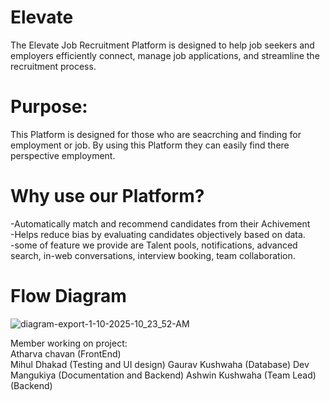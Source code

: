 # Elevate
The Elevate Job Recruitment Platform is designed to help job seekers and employers efficiently connect, manage job applications, and streamline the recruitment process. <br>
# Purpose:<br>
This Platform is designed for those who are seacrching and finding for employment or job. By using this Platform they can easily find there perspective employment.<br>
# Why use our Platform? <br>
-Automatically match and recommend candidates from their Achivement<br>
-Helps reduce bias by evaluating candidates objectively based on data.<br>
-some of feature we provide are Talent pools, notifications, advanced search, in-web conversations, interview booking, team collaboration.<br>

# Flow Diagram
![diagram-export-1-10-2025-10_23_52-AM](https://github.com/user-attachments/assets/2dc40742-fe2c-4ba3-8e31-ca0aa42f8b06)

Member working on project:<br>
Atharva chavan (FrontEnd)<br>
Mihul Dhakad (Testing and UI design)
Gaurav Kushwaha (Database)
Dev Mangukiya (Documentation and Backend)
Ashwin Kushwaha (Team Lead)(Backend)
